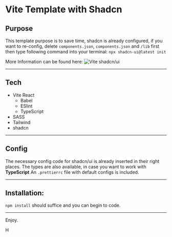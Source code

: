 # Vite Template with Shadcn

## Purpose

This template purpose is to save time, shadcn is already configured, if you want to re-config, delete `components.json`, `components.json` and `/lib` first
then type following command into your terminal: `npx shadcn-ui@latest init`

More Information can be found here:  ![Vite shadcn/ui]("https://ui.shadcn.com/docs/installation/vite")

---

## Tech

- Vite React
   - Babel
   - ESlint
   - TypeScript    
- SASS
- Tailwind
- shadcn

---

## Config

The necessary config code for shadcn/ui is already inserted in their right places.
The types are also available, in case you want to work with **TypeScript**
An `.prettierrc` file with default configs is included.

---

## Installation:

`npm install` should suffice and you can begin to code.

---

Enjoy.

H
